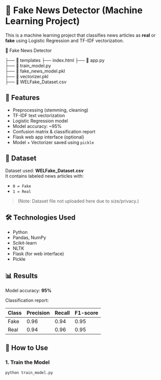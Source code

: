 # 📰 Fake News Detector (Machine Learning Project)

This is a machine learning project that classifies news articles as **real** or **fake** using Logistic Regression and TF-IDF vectorization.

📁 Fake News Detector


├── 📁 templates
    ├── index.html
├── 📄 app.py                       
├── 📄 train_model.py              
├── 📄 fake_news_model.pkl         
├── 📄 vectorizer.pkl             
├── 📄 WELFake_Dataset.csv  

## 🚀 Features

- Preprocessing (stemming, cleaning)
- TF-IDF text vectorization
- Logistic Regression model
- Model accuracy: ~95%
- Confusion matrix & classification report
- Flask web app interface (optional)
- Model + Vectorizer saved using `pickle`

## 📁 Dataset

Dataset used: **WELFake_Dataset.csv**  
It contains labeled news articles with:
- `0 = Fake`
- `1 = Real`

> (Note: Dataset file not uploaded here due to size/privacy.)

## 🛠️ Technologies Used

- Python
- Pandas, NumPy
- Scikit-learn
- NLTK
- Flask (for web interface)
- Pickle

## 📊 Results

Model accuracy: **95%**

Classification report:

| Class | Precision | Recall | F1-score |
|-------|-----------|--------|----------|
| Fake  | 0.96      | 0.94   | 0.95     |
| Real  | 0.94      | 0.96   | 0.95     |

## 🧪 How to Use

### 1. Train the Model

```bash
python train_model.py

